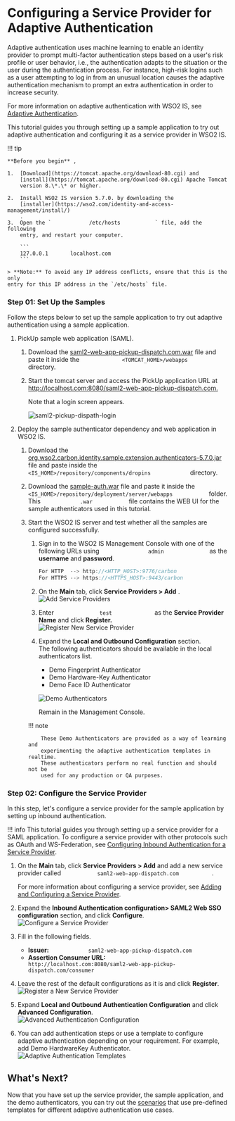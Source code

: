 # Configuring a Service Provider for Adaptive Authentication

Adaptive authentication uses machine learning to enable an identity
provider to prompt multi-factor authentication steps based on a user's
risk profile or user behavior, i.e., the authentication adapts to the
situation or the user during the authentication process. For instance,
high-risk logins such as a user attempting to log in from an unusual
location causes the adaptive authentication mechanism to prompt an extra
authentication in order to increase security.

For more information on adaptive authentication with WSO2 IS, see
[Adaptive Authentication](../../tutorials/adaptive-authentication).

This tutorial guides you through setting up a sample application to try
out adaptive authentication and configuring it as a service provider in
WSO2 IS.

!!! tip
    
    **Before you begin** ,
    
    1.  [Download](https://tomcat.apache.org/download-80.cgi) and
        [install](https://tomcat.apache.org/download-80.cgi) Apache Tomcat
        version 8.\*.\* or higher.
    
    2.  Install WSO2 IS version 5.7.0. by downloading the
        [installer](https://wso2.com/identity-and-access-management/install/)
        .
    3.  Open the `            /etc/hosts           ` file, add the following
        entry, and restart your computer.
    
        ```
        127.0.0.1       localhost.com
        ```

    > **Note:** To avoid any IP address conflicts, ensure that this is the only
    entry for this IP address in the `/etc/hosts` file.
    


### Step 01: Set Up the Samples

Follow the steps below to set up the sample application to try out
adaptive authentication using a sample application.

1.  PickUp sample web application (SAML).
    1.  Download the [saml2-web-app-pickup-dispatch.com.war](../../assets/attachments/saml2-web-app-pickup-dispatch.com.war)
        file and paste it inside the
        `              <TOMCAT_HOME>/webapps             ` directory.

    2.  Start the tomcat server and access the PickUp application URL at
        <http://localhost.com:8080/saml2-web-app-pickup-dispatch.com.>

        Note that a login screen appears.
        
        ![saml2-pickup-dispath-login](../../assets/img/tutorials/saml2-pickup-dispatch-login.png)

2.  Deploy the sample authenticator dependency and web application in
    WSO2 IS.

    1.  Download the [org.wso2.carbon.identity.sample.extension.authenticators-5.7.0.jar](../../assets/attachments/org.wso2.carbon.identity.sample.extension.authenticators-5.7.0.jar) file and paste inside the
        `              <IS_HOME>/repository/components/dropins             ` directory.

    2.  Download the [sample-auth.war](../../assets/attachments/sample-auth.war) file and paste it inside the `             <IS_HOME>/repository/deployment/server/webapps            `
        folder.  
        This `             .war            ` file contains the WEB UI
        for the sample authenticators used in this tutorial.
    3.  Start the WSO2 IS server and test whether all the samples are
        configured successfully.

        1.  Sign in to the WSO2 IS Management Console with one of the
            following URLs using `                admin               `
            as the **username** and **password**.

            ``` java
            For HTTP  --> http://<HTTP_HOST>:9776/carbon
            For HTTPS --> https://<HTTPS_HOST>:9443/carbon
            ```

        2.  On the **Main** tab, click **Service Providers &gt; Add**
            .  
            ![Add Service Providers](../../assets/img/tutorials/add-service-providers.png)
        3.  Enter `               test              ` as the **Service
            Provider Name** and click **Register.**  
            ![Register New Service Provider](../../assets/img/tutorials/add-new-sp-1.png)
        4.  Expand the **Local and Outbound Configuration** section.  
            The following authenticators should be available in the
            local authenticators list.

            -   Demo Fingerprint Authenticator
            -   Demo Hardware-Key Authenticator
            -   Demo Face ID Authenticator

            ![Demo Authenticators](../../assets/img/tutorials/demo-authenticators.png)

            Remain in the Management Console.

        !!! note
        
                These Demo Authenticators are provided as a way of learning and
                experimenting the adaptive authentication templates in realtime.
                These authenticators perform no real function and should not be
                used for any production or QA purposes.
        

### Step 02: Configure the Service Provider

In this step, let's configure a service provider for the sample
application by setting up inbound authentication.

!!! info
    This tutorial guides you through setting up a service provider for a
    SAML application. To configure a service provider with other protocols
    such as OAuth and WS-Federation, see [Configuring Inbound Authentication
    for a Service Provider](../../using-wso2-identity-server/configuring-inbound-authentication-for-a-service-provider).

1.  On the **Main** tab, click **Service Providers &gt; Add** and add a
    new service provider called
    `            saml2-web-app-dispatch.com           ` .

    For more information about configuring a service provider, see
    [Adding and Configuring a Service
    Provider](../../using-wso2-identity-server/adding-and-configuring-a-service-provider).

2.  Expand the **Inbound Authentication configuration&gt; SAML2 Web SSO
    configuration** section, and click **Configure**.  
    ![Configure a Service Provider](../../assets/img/tutorials/configure-saml-sso.png)
3.  Fill in the following fields.  
    -   **Issuer:**
        `             saml2-web-app-pickup-dispatch.com            `
    -   **Assertion Consumer URL:**
        `             http://localhost.com:8080/saml2-web-app-pickup-dispatch.com/consumer            `
4.  Leave the rest of the default configurations as it is and click
    **Register**.  
    ![Register a New Service Provider](../../assets/img/tutorials/registering-a-service-provider.png)
5.  Expand **Local and Outbound Authentication Configuration** and click
    **Advanced Configuration**.  
    ![Advanced Authentication Configuration](../../assets/img/tutorials/advanced-auth-config.png)
6.  You can add authentication steps or use a template to configure
    adaptive authentication depending on your requirement. For example,
    add Demo HardwareKey Authenticator.  
    ![Adaptive Authentication Templates](../../assets/img/tutorials/adaptive-auth-templates.png)

## What's Next?

Now that you have set up the service provider, the sample application,
and the demo authenticators, you can try out the [scenarios](../../tutorials/adaptive-authentication-scenarios)
that use pre-defined templates for different adaptive authentication use
cases.
